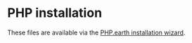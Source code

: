 # PHP installation

These files are available via the [PHP.earth installation wizard](https://php.earth/install).
